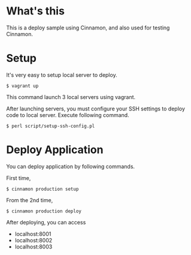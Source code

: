 # What's this

This is a deploy sample using Cinnamon, and also used for testing Cinnamon.

# Setup

It's very easy to setup local server to deploy.

```
$ vagrant up
```

This command launch 3 local servers using vagrant.

After launching servers, you must configure your SSH settings to deploy code to local server.  Execute following command.

```
$ perl script/setup-ssh-config.pl
```

# Deploy Application

You can deploy application by following commands.

First time,

```
$ cinnamon production setup
```

From the 2nd time,

```
$ cinnamon production deploy
```

After deploying, you can access
- localhost:8001
- localhost:8002
- localhost:8003